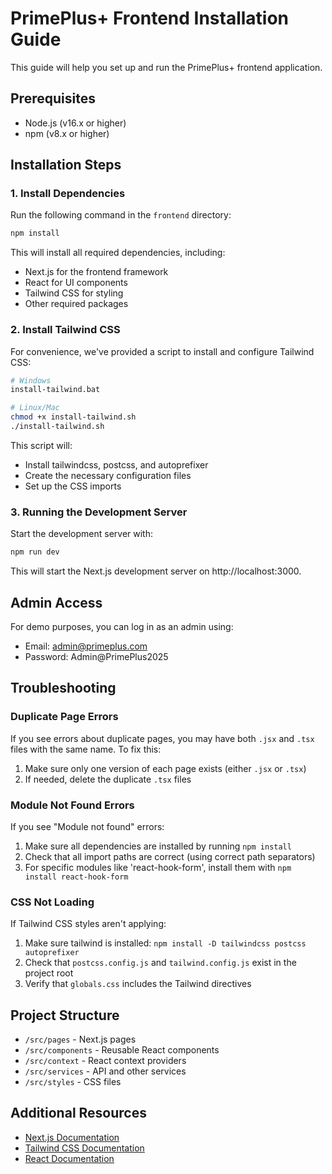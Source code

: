 # PrimePlus+ Frontend Installation Guide

This guide will help you set up and run the PrimePlus+ frontend application.

## Prerequisites

- Node.js (v16.x or higher)
- npm (v8.x or higher)

## Installation Steps

### 1. Install Dependencies

Run the following command in the `frontend` directory:

```bash
npm install
```

This will install all required dependencies, including:
- Next.js for the frontend framework
- React for UI components
- Tailwind CSS for styling
- Other required packages

### 2. Install Tailwind CSS

For convenience, we've provided a script to install and configure Tailwind CSS:

```bash
# Windows
install-tailwind.bat

# Linux/Mac
chmod +x install-tailwind.sh
./install-tailwind.sh
```

This script will:
- Install tailwindcss, postcss, and autoprefixer
- Create the necessary configuration files
- Set up the CSS imports

### 3. Running the Development Server

Start the development server with:

```bash
npm run dev
```

This will start the Next.js development server on http://localhost:3000.

## Admin Access

For demo purposes, you can log in as an admin using:

- Email: admin@primeplus.com
- Password: Admin@PrimePlus2025

## Troubleshooting

### Duplicate Page Errors

If you see errors about duplicate pages, you may have both `.jsx` and `.tsx` files with the same name. 
To fix this:

1. Make sure only one version of each page exists (either `.jsx` or `.tsx`)
2. If needed, delete the duplicate `.tsx` files

### Module Not Found Errors

If you see "Module not found" errors:

1. Make sure all dependencies are installed by running `npm install`
2. Check that all import paths are correct (using correct path separators)
3. For specific modules like 'react-hook-form', install them with `npm install react-hook-form`

### CSS Not Loading

If Tailwind CSS styles aren't applying:

1. Make sure tailwind is installed: `npm install -D tailwindcss postcss autoprefixer`
2. Check that `postcss.config.js` and `tailwind.config.js` exist in the project root
3. Verify that `globals.css` includes the Tailwind directives

## Project Structure

- `/src/pages` - Next.js pages
- `/src/components` - Reusable React components
- `/src/context` - React context providers
- `/src/services` - API and other services
- `/src/styles` - CSS files

## Additional Resources

- [Next.js Documentation](https://nextjs.org/docs)
- [Tailwind CSS Documentation](https://tailwindcss.com/docs)
- [React Documentation](https://reactjs.org/docs)